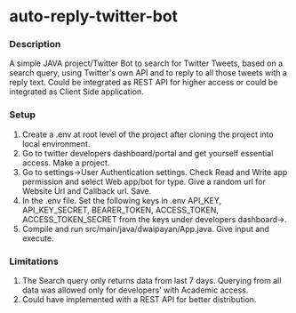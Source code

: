 # auto-reply-twitter-bot

### Description

A simple JAVA project/Twitter Bot to search for Twitter Tweets, based on a search query, using Twitter's own API and to reply to all those tweets with a reply text. Could be integrated as REST API for higher access or could be integrated as Client Side application.

### Setup
1. Create a .env at root level of the project after cloning the project into local environment.
2. Go to twitter developers dashboard/portal and get yourself essential access. Make a project.
3. Go to settings->User Authentication settings. Check Read and Write app permission and select Web app/bot for type. Give a random url for Website Url and Callback url. Save.
4. In the .env file. Set the following keys in .env API_KEY, API_KEY_SECRET, BEARER_TOKEN, ACCESS_TOKEN, ACCESS_TOKEN_SECRET from the keys under developers dashboard-><project-name>.
5. Compile and run src/main/java/dwaipayan/App.java. Give input and execute.
### Limitations

1. The Search query only returns data from last 7 days. Querying from all data was allowed only for developers' with Academic access.
2. Could have implemented with a REST API for better distribution.

